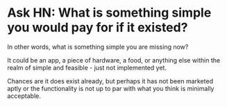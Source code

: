 # Ask HN: What is something simple you would pay for if it existed?

In other words, what is something simple you are missing now?<p>It could be an app, a piece of hardware, a food, or anything else within the realm of simple and feasible - just not implemented yet.<p>Chances are it does exist already, but perhaps it has not been marketed aptly or the functionality is not up to par with what you think is minimally acceptable.
